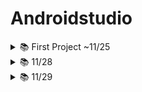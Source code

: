 # Androidstudio

<details>
    <summary>📚 First Project ~11/25</summary>

  <details>
    <summary>📚xml Code</summary>
    
```
  <?xml version="1.0" encoding="utf-8"?>
<manifest xmlns:android="http://schemas.android.com/apk/res/android"
    xmlns:tools="http://schemas.android.com/tools">

    <application
        android:allowBackup="true"
        android:dataExtractionRules="@xml/data_extraction_rules"
        android:fullBackupContent="@xml/backup_rules"
        android:icon="@mipmap/ic_launcher"
        android:label="@string/app_name"
        android:roundIcon="@mipmap/ic_launcher_round"
        android:supportsRtl="true"
        android:theme="@style/Theme.Ex20221124"
        tools:targetApi="31">
        <activity
            android:name=".ImageActivity"
            android:exported="true">
            <meta-data
                android:name="android.app.lib_name"
                android:value="" />
            <intent-filter>
                <action android:name="android.intent.action.MAIN" />

                <category android:name="android.intent.category.LAUNCHER" />
            </intent-filter>
        </activity>
        <activity
            android:name=".LoginActivity"
            android:exported="true">
            <meta-data
                android:name="android.app.lib_name"
                android:value="" />


        </activity>
        <activity
            android:name=".ConstraintActivity"
            android:exported="true">
            <meta-data
                android:name="android.app.lib_name"
                android:value="" />

            <intent-filter>
                <action android:name="android.intent.action.MAIN" />

                <category android:name="android.intent.category.LAUNCHER" />
            </intent-filter>
        </activity>
        <activity
            android:name=".MainActivity"
            android:exported="true">
            <meta-data
                android:name="android.app.lib_name"
                android:value="" />
        </activity>
    </application>
</manifest>
```
  </details>
  
  ![image](https://user-images.githubusercontent.com/112377313/204168933-bdc09c6d-dda9-4d74-a6f6-3f261cc0dae6.png)

<details>
    <summary>📚MainActivity Code</summary>
    
```
package com.example.ex20221124

import androidx.appcompat.app.AppCompatActivity
import android.os.Bundle

class MainActivity : AppCompatActivity() {
    override fun onCreate(savedInstanceState: Bundle?) {
        super.onCreate(savedInstanceState)
        setContentView(R.layout.activity_main)
    }
}
```
</details>
  
![image](https://user-images.githubusercontent.com/112377313/204169256-ddbe9968-217f-46c5-bd84-6f6e54dc32cb.png)
 
<details>
    <summary>📚LoginActivity Code</summary>
    
```
package com.example.ex20221124

import android.annotation.SuppressLint
import androidx.appcompat.app.AppCompatActivity
import android.os.Bundle
import android.widget.Button
import android.widget.EditText
import android.widget.Toast
import com.google.android.material.textfield.TextInputEditText

class LoginActivity : AppCompatActivity() {
    override fun onCreate(savedInstanceState: Bundle?) {
        super.onCreate(savedInstanceState)
        setContentView(R.layout.activity_login)

        // 1. View 들의 id 값을 찾아오자 (findViewById)
        val etEmail = findViewById<TextInputEditText>(R.id.etEmail)
        val etPw = findViewById<EditText>(R.id.etPw)
        val btnLogin = findViewById<Button>(R.id.btnLogin)

        // 2. Button 에 Event 달아주기 (setOnClickListener)
        btnLogin.setOnClickListener {

            // 2-1. EditText 에 적혀있는 email, password 값을 가져오기
            // (email, pw : 변수)---> 문자열로 형변환
            var email = etEmail.text.toString()
            var pw = etPw.text.toString()

            // 2-2. 가져온 email, pw가 smhrd@smhrd.or.kr, qwer1234 가 맞는지 판단 (조건식)
            if(email == "smhrd@smhrd.or.kr" && pw=="qwer1234"){
                // 맞다면 Toast로 "로그인 성공"
                Toast.makeText(this,"로그인 성공",Toast.LENGTH_SHORT).show()
            }
            else{
                // 틀리면 Toast로 "로그인 실패"를 띄워주세요!!!
                Toast.makeText(this,"로그인실패",Toast.LENGTH_SHORT).show()
            }
        }
    }
}
```
</details>
  
![image](https://user-images.githubusercontent.com/112377313/204169340-b5abd4fa-bba6-407f-862a-56b3d31be029.png)

  
<details>
    <summary>📚ConstraintActivity Code</summary>
    
```
package com.example.ex20221124

import android.graphics.Color
import androidx.appcompat.app.AppCompatActivity
import android.os.Bundle
import android.view.View
import android.widget.Button
import android.widget.EditText
import android.widget.TextView
import android.widget.Toast

// : Kotlin 에서 상속
class ConstraintActivity : AppCompatActivity() {

    // 전역변수(뷰) 선언
    lateinit var tvResult: TextView
    lateinit var etNum1: EditText
    lateinit var etNum2: EditText
    // 뷰에 대해서는 선언만 하는 거는 불가능 초기화가 꼭 이루어져야한다.
    // 그런데 lateinit이라는 키워드로 나중에 꼭 초기화를 하겠다
    // 라는 약속을 할 수 있다!

    // onCreate()는 Activity 가 실행될때 최초 딱 한번(가장 먼저) 호출되는 메서드
    // : Activity 생명주기
    override fun onCreate(savedInstanceState: Bundle?) {
        super.onCreate(savedInstanceState)
        // ***** xml 이랑 kotlin class 랑 연결하는 코드 없으면 화면 안뜸 *****
        setContentView(R.layout.activity_constraint)

        // 1. xml 의 View 에 id를 지정
        // 2. id 값을 이용해서 view 를 찾아온다. (findViewById)
        // R : 리소스(폴더).id.tvResult
        tvResult = findViewById(R.id.tvResult)
        etNum1 = findViewById(R.id.etNum1)
        etNum2 = findViewById(R.id.etNum2)

        val btnPlus = findViewById<Button>(R.id.btnPlus)
        val btnMinus = findViewById<Button>(R.id.btnMinus)
        val btnMul = findViewById<Button>(R.id.btnMul)
        val btnDiv = findViewById<Button>(R.id.btnDiv)
        // val tvResult:TextView = findViewById<TextView>(R.id.tvResult) 추론이 가능
        // id 값은 문자열로 정해줬는데 받아오는값이 Int
        // R 폴더에 모든 뷰(리소스)들의 id 값이 저장이 되는데 주소값이 저장
        // 16진수 상수형태로 저장이 되어있다 (Int)

        // ** setContentView 위로 find 할 수 없다!! **
        tvResult.setTextColor(Color.BLUE)
        tvResult.setTextColor(Color.parseColor("#ff9999"))
        // textSize 에는 Float 자료형이 들어가야 함. (f : 형변환)
        tvResult.textSize = 40.0f
        tvResult.text = "안녕하세요!"
        // charSequence 인터페이스 - String 은 CharSequence 인터페이스 상속 받는 중

        // - 더하기 버튼을 눌렀을 때 "더하기 버튼이 눌렸습니다." 라는
        // Toast 를 띄우기!
        // 이벤트를 주는 방법
        // 1) 이벤트 메소드 설계 후 뷰에 연결하기
        // 2) innerClass (Listener OnClick 구현)



        btnPlus.setOnClickListener {
            var num1 = etNum1.text.toString().toInt()
            var num2 = etNum2.text.toString().toInt()
            var res = num1+num2
            tvResult.text = "연산결과 : $res"
            //Toast.makeText(this, "연산결과 : $res",Toast.LENGTH_SHORT).show()
        }
        btnMinus.setOnClickListener {
            // {}안에다가 기능 구현만 하면됨!! *(v->V)
            // 버튼을 눌렀을 때 "마이너스 버튼이 눌렸습니다" 토스트 띄우기
            var num1 = etNum1.text.toString().toInt()
            var num2 = etNum2.text.toString().toInt()

            var res = num1-num2
            tvResult.text = "연산결과 : $res"
            //Toast.makeText(this, "연산결과 : $res", Toast.LENGTH_SHORT).show()

            // 1. EditText 에 적혀있는 숫자
            // etNum1, etNum2 에 있는 내용 변수 num1, num2 에 저장
            // 실제로 getText --> Editable ---> 문자열로 형변환 ---> 정수형
            // 2. num1, num2 연산 결과를 문자열로 바꿔서 set 해주세요!
            //  -1. num1, num2 연산 결과를 tvResult 에 set 해주세요!
        }
        btnMul.setOnClickListener {
            var num1 = etNum1.text.toString().toInt()
            var num2 = etNum2.text.toString().toInt()
            var res = num1*num2
            tvResult.text = "연산결과 : $res"
            //Toast.makeText(this, "연산결과 : $res", Toast.LENGTH_SHORT).show()
        }
        btnDiv.setOnClickListener {
            var num1 = etNum1.text.toString().toInt()
            var num2 = etNum2.text.toString().toInt()
            var res = num1/num2
            tvResult.text = "연산결과 : $res"
            //Toast.makeText(this, "연산결과 : $res", Toast.LENGTH_SHORT).show()
        }



        // 3) interface 를 상속받게 만들어서 OnClick 구현



    }// onCreate 밖

    // 이벤트 리스너는 무조건 View 매개변수를 가지고 있어야한다.
    fun myClick(view: View){
        // Toast 띄우기!
        // 1) this, ConstraintActivity.this : Toast 를 띄울 화면 정보
        // 2) 문구 (무조건 String, Int 가 허용되는 경우는 id 값만)
        // 3) Toast 에 short(3초), Long(5초) 속성 사용
         Toast.makeText(this,"더하기 버튼이 눌렸습니다.",Toast.LENGTH_SHORT).show()
        //editable -> 문자열 변환 -> 정수형으로 변환
        var num1 = etNum1.text.toString().toInt()
        var num2 = etNum2.text.toString().toInt()
        // Emulator 를 처음실행시키면 EditText 에는 아무 값도 없음 ""
        // "".toInt() NumberFormatException
        // 버튼을 눌렀을 때 적혀있는 값을 가지고 와줘야 함!!!
        var result = num1 + num2
        //tvResult.text = "연산 결과 : $result"
        //tvResult.text = result.toString()
    }



}
```
</details>
  
![image](https://user-images.githubusercontent.com/112377313/204169447-fda581e1-50a0-4ed1-9291-3f708ea4bd37.png)

  
<details>
    <summary>📚ImageActivity Code</summary>
    
```
package com.example.ex20221124

import androidx.appcompat.app.AppCompatActivity
import android.os.Bundle
import android.widget.Button
import android.widget.ImageView
import android.widget.Toast

class ImageActivity : AppCompatActivity() {

    // 배열 이름
    val imgArray = intArrayOf(R.drawable.pink, R.drawable.black, R.drawable.blue, R.drawable.yellow, R.drawable.red)

    override fun onCreate(savedInstanceState: Bundle?) {
        super.onCreate(savedInstanceState)
        setContentView(R.layout.activity_image)

        // View 의 id값 다 찾아오기
        val img = findViewById<ImageView>(R.id.img)
        val btnPre = findViewById<Button>(R.id.btnPre)
        val btnNext = findViewById<Button>(R.id.btnNext)
        
        // 이미지 값 바꾸기
        img.setImageResource(R.drawable.pink)

        var index = 0

        btnPre.setOnClickListener {
            index--
            // if (index < 0) index = imgArray.size - 1
            if(index<0){
                index = 4
            }
            img.setImageResource(imgArray[index])
        }

        btnNext.setOnClickListener {
            index ++
            // if (index > imgArray.size - 1) index = 0
            if(index>4){
                index=0
            }
            img.setImageResource(imgArray[index])
        }


        // Pre 버튼을 눌렀을 때! (setOnClickListener)
        // 1-1. index -1 감소
        // 해당 index 에 있는 img 의 id를 가져와서
        // ImageView 에 set 하자!
        // index 의 조건 : 0 보다 작으면 다시 index 값을 size-1으로 돌리자

        // 2. Next 버튼을 눌렀을 때
        // 2-1 index +1 증가
        // 해당 index 에 있는 img 의 id를 가져와서
        // ImageView 를 set 하자
        // index 의 조건 : size -1보다 크면 다시 index 값을 0으로


    }
}
```
</details>
  
xml에 있는 view를 컨트롤하기 위해서는 id값이 필요 class에서는 id값을 찾아와서(findViewById) 컨트롤한다
단, findViewById는 setContentView아래에 있어야한다!
*** 버튼 이벤트 달기 ***
1. 메서드를 속성에 달아주기 (OnClick속성)
2. innerClass로 OnClick Override : SAM (람다식에서 생략할 수 있는 경우)
3. Interface를 상속받게 만들어 준다.
  </details>
  
  
<details>
    <summary>📚 11/28</summary>
  
## 안드로이드 4대 컴포넌트
- Activity 화면을 구성
- Service (Background에서 동작) Activity에서 화면만 뺀거
- BR(Broadcast Receiver) 외부 신호 감지
- CP(Content Provider) 정보를 전송하고자 할 때 정보를 넘겨줌



### 4대 구성요소간 정보를 매개하는 -> Intent
Intent - 중간 다리 역할 4대 구성요소 중간다리역할을 하는 메세지 객체
인텐트 : 메세지 객체

명시적 explicit
- 액션(VIEW, WEB_SEARCH, CALL, DIAL, ...)
액션+데이터
- 액션(카메라, 웹서치, 문자메세지)
묵시적 implicit
- 구성요소들끼리 데이터를 주고받거나, 이동할 때 사용하는 인텐트
1) startActivity(인텐트) ---> 단방향 (데이터를 주거나 or 받는다)
2) startActivityForResult(인텐트, requestCode) ---> 양방향 (데이터를 주고 받음)
  
![image](https://user-images.githubusercontent.com/112377313/204172469-3d682b3f-a918-4751-bc18-a8e5efcff7fa.png)
  
  ![image](https://user-images.githubusercontent.com/112377313/204174150-feb82783-ef19-4957-a4de-02eb5a99bb74.png)

![image](https://user-images.githubusercontent.com/112377313/204180518-df2f4045-d0d3-4ef5-bbed-c78c4a858247.png)

  <details>
    <summary> MainActivity Code</summary>
    
```
package com.example.ex20221128

import android.app.SearchManager
import android.content.Intent
import android.content.pm.PackageManager
import android.net.Uri
import androidx.appcompat.app.AppCompatActivity
import android.os.Bundle
import android.provider.MediaStore
import android.widget.Button
import androidx.core.app.ActivityCompat

class MainActivity : AppCompatActivity() {
    override fun onCreate(savedInstanceState: Bundle?) {
        super.onCreate(savedInstanceState)
        setContentView(R.layout.activity_main)

        val btnCall = findViewById<Button>(R.id.btnCall)
        val btnWeb = findViewById<Button>(R.id.btnWeb)
        val btnGoogle = findViewById<Button>(R.id.btnGoogle)
        val btnSearch = findViewById<Button>(R.id.btnSearch)
        val btnSms = findViewById<Button>(R.id.btnSms)
        val btnPhoto = findViewById<Button>(R.id.btnPhoto)

        // 암묵적 intent
        // : 안드로이드 내부에 있는 어플리케이션을 실행
        // Chrome,  Camera, Message, Call

        // Intent 의 사용용도
        // 1-1. 액션, 데이터
        // 1-2 액션 -> Camera
        // 2. Android 4대 구성요소가의 데이터 주고 받을 때

        // Intent 객체 (메세지 객체)

        btnCall.setOnClickListener {
            // btnCall을 누르면 전화가 가게 만들어보자
            // 데이터 : 전화번호
            // URi : key, value
            // "tel:010-1234-5678"
            var uri = Uri.parse("tel:010-1234-5678")
            var intent = Intent(Intent.ACTION_CALL, uri)
            // Intent 실행시키기

            // permission : 권한
            // 사용자한테 권한을 줄껀지 물어봐 줘야함!

            // ActivityCompat
            // checkSelfPermission() : 지금 현재 권한이 부여되어있는지
            // (현재 페이지 정보, 어떤 권한 인지)
            // 결과값으로 승인이 되어있는지? 안되었는지? 받아온다
            if(ActivityCompat.checkSelfPermission(this, android.Manifest.permission.CALL_PHONE) != PackageManager.PERMISSION_GRANTED) {
                // 승인이 안되어있는 상태라면 알림창을 띄워서 승인할 수 있도록

                // ActivityCompat 확인하는 기능 요청하는 기능이 둘다 들어가 있음
                // arrayOf(CALL_PHONE, CAMERA...)
                // requestCode : 내가 뭘 요청한건지 구분하기위한 숫자
                ActivityCompat.requestPermissions(this, arrayOf(android.Manifest.permission.CALL_PHONE),0)

                return@setOnClickListener
            }

            startActivity(intent)
        }
        
        // btnWeb을 클릭하면 구글 홈페이지가 보이게 만들기
        btnWeb.setOnClickListener { 
            // 데이터 : 구글 주소 (http://www.google.co.kr)
            var uri = Uri.parse("http://www.google.co.kr")
            var intent = Intent(Intent.ACTION_VIEW, uri)
            startActivity(intent)
        }

        // btnGoogle을 클릭하면 구글 맵을 보이게 만들기
        btnGoogle.setOnClickListener {
            // 액션, 데이터
            // 데이터 (get 방식) : 구글 맵은 get 방식 /keyword='content'
            // 구글 맵 주소 /경도,위도
            var uri = Uri.parse("https://google.com/maps?q=35.14670147841655,126.92215633785938")
            var intent = Intent(Intent.ACTION_VIEW, uri)
            startActivity(intent)
        }

        // 클릭했을 때 해당 키워드로 구글 검색
        btnSearch.setOnClickListener {
            // 1. 검색하는 intent 를 하나 생성한다.
            var intent = Intent(Intent.ACTION_WEB_SEARCH)
            // 2. 검색하고 싶은 키워드를 인텐트에 넣어준다.
            intent.putExtra(SearchManager.QUERY,"안드로이드")
            // 3. intent 실행
            startActivity(intent)
        }

        // btnSms 를 클릭하면 문자를 보내는 페이지로 이동한 다음
        // 내용을 꺼내올 예정
        btnSms.setOnClickListener {
            var intent = Intent(Intent.ACTION_SENDTO)
            // 문자 내용 키값, 내용
            // "sms_body"라는 Key 값이 value 가 문자내용임을 구분할 수 있다.
            intent.putExtra("sms_body","안녕하세요 주상민입니다.")
            // 누구한테 보낼껀지에 대한 데이터 tel: ---> Uri
            intent.data = Uri.parse("smsto:"+Uri.encode("010-1234-5678"))
            startActivity(intent)
        }

        // 사진 찍기
        // MediaStore : Emulator 에서 동작할 수 있는 카메라, 저장소
        btnPhoto.setOnClickListener {
            var intent = Intent(MediaStore.ACTION_IMAGE_CAPTURE)
            startActivity(intent)
        }



    }
}
```
</details>
    
Mainfest.xml 에 <uses-permission android:name="android.permission.CALL_PHONE"/> 추가!
    -> 사용자 권한 받기 
    
1. view id값 찾아오기
2. lv에 어떤 item을 클릭했는지 구분 (판단)
3. 해당 색상코드를 버튼을 눌렀을 때 intent에 실어서 보내주자(SecondActivity로)
4. SecondActivity에서 intent에 붙어있는 데이터를 떼서 사용 (setBackground에 사용)
5. btnPre를 누르면 이전페이지로 돌아간다

![image](https://user-images.githubusercontent.com/112377313/204199539-d493c8d3-ea2b-4959-9187-f58f883714aa.png)

* Stack처럼 쌓임. -> finish메서드를 이용해 빼버려야함 (생명주기)    
    
![image](https://user-images.githubusercontent.com/112377313/204172256-727505c0-af7e-4b73-9eb6-5da58115780f.png)

  메모리 삭제 ?
  
* xml -> b 화면 1개 or 2개 전환
* Ctrl + Alt + L 정렬 단축키
  
  
  
  </details>
  
<details>
    <summary>📚 11/29</summary>
    
    
<details>
        <summary>📚 Ex20221129</summary>
        
        ### Ex01
        1. MainActivity에서 버튼을 누르면 Sub한테 이동(요청)
        StartActivityForResult(인텐트, requestCode)
        2. Sub에 버튼을 눌렀을 때 EditText에 담겨있는 값을 들고
           Main으로 온다~!
        3. Main에서 값을 받아줘야한다
        (OnActivityResult() 오버라이딩 -> intent에서 데이터를 꺼내주는 메서드)
        
</details>
    
    
<details>
        <summary>📚 14:10~ </summary>
        
        ![image](https://user-images.githubusercontent.com/112377313/204446629-37a7defe-208c-404a-b817-fa32f72f921d.png)

        ![image](https://user-images.githubusercontent.com/112377313/204447508-01c7bd41-fcaf-4db5-87b2-1a60e90cd00d.png)
        * name 소문자, _ 만 입력 **
    
        ![image](https://user-images.githubusercontent.com/112377313/204460015-3c4a11f5-c321-43c7-892f-22a6c052409d.png)

        ### ListView
        
        
        ### Spinner
        
        
        ### GridView
        
</details>
    
    
</details>
